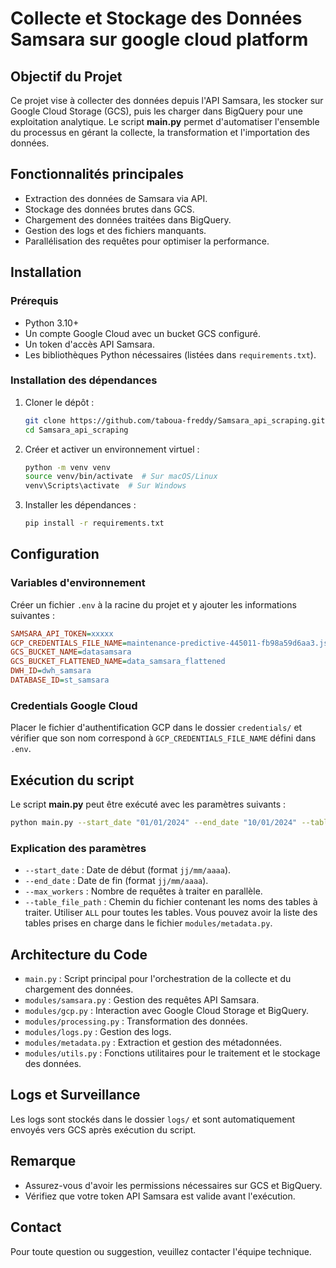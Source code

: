 # Collecte et Stockage des Données Samsara sur google cloud platform

## Objectif du Projet
Ce projet vise à collecter des données depuis l'API Samsara, les stocker sur Google Cloud Storage (GCS), puis les charger dans BigQuery pour une exploitation analytique. Le script **main.py** permet d'automatiser l'ensemble du processus en gérant la collecte, la transformation et l'importation des données.

## Fonctionnalités principales
- Extraction des données de Samsara via API.
- Stockage des données brutes dans GCS.
- Chargement des données traitées dans BigQuery.
- Gestion des logs et des fichiers manquants.
- Parallélisation des requêtes pour optimiser la performance.

## Installation
### Prérequis
- Python 3.10+
- Un compte Google Cloud avec un bucket GCS configuré.
- Un token d'accès API Samsara.
- Les bibliothèques Python nécessaires (listées dans `requirements.txt`).

### Installation des dépendances
1. Cloner le dépôt :
   ```bash
   git clone https://github.com/taboua-freddy/Samsara_api_scraping.git
   cd Samsara_api_scraping
   ```
2. Créer et activer un environnement virtuel :
   ```bash
   python -m venv venv
   source venv/bin/activate  # Sur macOS/Linux
   venv\Scripts\activate  # Sur Windows
   ```
3. Installer les dépendances :
   ```bash
   pip install -r requirements.txt
   ```

## Configuration
### Variables d'environnement
Créer un fichier `.env` à la racine du projet et y ajouter les informations suivantes :
```ini
SAMSARA_API_TOKEN=xxxxx
GCP_CREDENTIALS_FILE_NAME=maintenance-predictive-445011-fb98a59d6aa3.json
GCS_BUCKET_NAME=datasamsara
GCS_BUCKET_FLATTENED_NAME=data_samsara_flattened
DWH_ID=dwh_samsara  
DATABASE_ID=st_samsara
```

### Credentials Google Cloud
Placer le fichier d'authentification GCP dans le dossier `credentials/` et vérifier que son nom correspond à `GCP_CREDENTIALS_FILE_NAME` défini dans `.env`.

## Exécution du script
Le script **main.py** peut être exécuté avec les paramètres suivants :
```bash
python main.py --start_date "01/01/2024" --end_date "10/01/2024" --table_file_path tables.xlsx --max_workers 5
```

### Explication des paramètres
- `--start_date` : Date de début (format `jj/mm/aaaa`).
- `--end_date` : Date de fin (format `jj/mm/aaaa`).
- `--max_workers` : Nombre de requêtes à traiter en parallèle.
- `--table_file_path` : Chemin du fichier contenant les noms des tables à traiter. Utiliser `ALL` pour toutes les tables. Vous pouvez avoir la liste des tables prises en charge dans le fichier `modules/metadata.py`.

## Architecture du Code
- `main.py` : Script principal pour l'orchestration de la collecte et du chargement des données.
- `modules/samsara.py` : Gestion des requêtes API Samsara.
- `modules/gcp.py` : Interaction avec Google Cloud Storage et BigQuery.
- `modules/processing.py` : Transformation des données.
- `modules/logs.py` : Gestion des logs.
- `modules/metadata.py` : Extraction et gestion des métadonnées.
- `modules/utils.py` : Fonctions utilitaires pour le traitement et le stockage des données.

## Logs et Surveillance
Les logs sont stockés dans le dossier `logs/` et sont automatiquement envoyés vers GCS après exécution du script.

## Remarque
- Assurez-vous d'avoir les permissions nécessaires sur GCS et BigQuery.
- Vérifiez que votre token API Samsara est valide avant l'exécution.

## Contact
Pour toute question ou suggestion, veuillez contacter l'équipe technique.

